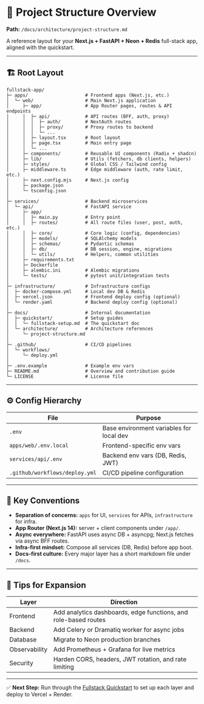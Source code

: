 # 🧭 Project Structure Overview
**Path:** `/docs/architecture/project-structure.md`

A reference layout for your **Next.js + FastAPI + Neon + Redis** full-stack app, aligned with the quickstart.

---

## 🏗️ Root Layout
```
fullstack-app/
├─ apps/                     # Frontend apps (Next.js, etc.)
│  └─ web/                   # Main Next.js application
│     ├─ app/                # App Router pages, routes & API endpoints
│     │  ├─ api/             # API routes (BFF, auth, proxy)
│     │  │  ├─ auth/         # NextAuth routes
│     │  │  ├─ proxy/        # Proxy routes to backend
│     │  │  └─ ...
│     │  ├─ layout.tsx       # Root layout
│     │  ├─ page.tsx         # Main entry page
│     │  └─ ...
│     ├─ components/         # Reusable UI components (Radix + shadcn)
│     ├─ lib/                # Utils (fetchers, db clients, helpers)
│     ├─ styles/             # Global CSS / Tailwind config
│     ├─ middleware.ts       # Edge middleware (auth, rate limit, etc.)
│     ├─ next.config.mjs     # Next.js config
│     ├─ package.json
│     └─ tsconfig.json
│
├─ services/                 # Backend microservices
│  └─ api/                   # FastAPI service
│     ├─ app/
│     │  ├─ main.py          # Entry point
│     │  ├─ routes/          # All route files (user, post, auth, etc.)
│     │  ├─ core/            # Core logic (config, dependencies)
│     │  ├─ models/          # SQLAlchemy models
│     │  ├─ schemas/         # Pydantic schemas
│     │  ├─ db/              # DB session, engine, migrations
│     │  └─ utils/           # Helpers, common utilities
│     ├─ requirements.txt
│     ├─ Dockerfile
│     ├─ alembic.ini         # Alembic migrations
│     └─ tests/              # pytest unit/integration tests
│
├─ infrastructure/           # Infrastructure configs
│  ├─ docker-compose.yml     # Local dev DB & Redis
│  ├─ vercel.json            # Frontend deploy config (optional)
│  └─ render.yaml            # Backend deploy config (optional)
│
├─ docs/                     # Internal documentation
│  ├─ quickstart/            # Setup guides
│  │  └─ fullstack-setup.md  # The quickstart doc
│  └─ architecture/          # Architecture references
│     └─ project-structure.md
│
├─ .github/                  # CI/CD pipelines
│  └─ workflows/
│     └─ deploy.yml
│
├─ .env.example              # Example env vars
├─ README.md                 # Overview and contribution guide
└─ LICENSE                   # License file
```

---

## ⚙️ Config Hierarchy
| File | Purpose |
|------|----------|
| `.env` | Base environment variables for local dev |
| `apps/web/.env.local` | Frontend-specific env vars |
| `services/api/.env` | Backend env vars (DB, Redis, JWT) |
| `.github/workflows/deploy.yml` | CI/CD pipeline configuration |

---

## 🧩 Key Conventions
- **Separation of concerns:** `apps` for UI, `services` for APIs, `infrastructure` for infra.
- **App Router (Next.js 14):** server + client components under `/app/`.
- **Async everywhere:** FastAPI uses async DB + asyncpg; Next.js fetches via async BFF routes.
- **Infra-first mindset:** Compose all services (DB, Redis) before app boot.
- **Docs-first culture:** Every major layer has a short markdown file under `/docs`.

---

## 🧠 Tips for Expansion
| Layer | Direction |
|-------|------------|
| Frontend | Add analytics dashboards, edge functions, and role-based routes |
| Backend | Add Celery or Dramatiq worker for async jobs |
| Database | Migrate to Neon production branches |
| Observability | Add Prometheus + Grafana for live metrics |
| Security | Harden CORS, headers, JWT rotation, and rate limiting |

---

✅ **Next Step:** Run through the [Fullstack Quickstart](/docs/quickstart/fullstack-setup.md) to set up each layer and deploy to Vercel + Render.

